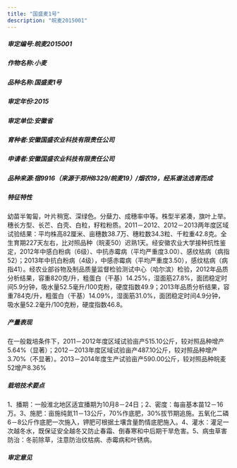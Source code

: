 ```yaml
---
title: "国盛麦1号"
description: "皖麦2015001"
---
```

##### 审定编号:皖麦2015001

##### 作物名称:小麦

##### 品种名称:国盛麦1号

##### 审定年份:2015

##### 审定单位:安徽省

##### 育种者:安徽国盛农业科技有限责任公司

##### 申请者:安徽国盛农业科技有限责任公司

##### 品种来源:宿9916（来源于郑州8329/皖麦19）/烟农19，经系谱法选育而成


##### 特征特性
幼苗半匍匐，叶片稍宽、深绿色。分蘖力、成穗率中等。株型半紧凑，旗叶上举。穗长方型、长芒、白壳、白粒，籽粒粉质。2011－2012、2012－2013两年度区域试验结果：平均株高82厘米、亩穗数38.7万、穗粒数34.3粒、千粒重42.8克。全生育期227天左右，比对照品种（皖麦50）迟熟1天。经安徽农业大学接种抗性鉴定，2012年中感白粉病（6级）、中抗赤霉病（平均严重度3.00）、感纹枯病（病指52）；2013年中抗白粉病（4级），中感赤霉病（平均严重度3.50），感纹枯病（病指41）。经农业部谷物及制品质量监督检验测试中心（哈尔滨）检验，2012年品质分析结果，容重820克/升，粗蛋白（干基）14.25%，湿面筋27.8%，面团稳定时间5.9分钟，吸水量52.5毫升/100克粉，硬度指数49.9；2013年品质分析结果，容重784克/升，粗蛋白（干基）14.09%，湿面筋31.0%，面团稳定时间4.9分钟，吸水量52.2毫升/100克粉，硬度指数46.8。


##### 产量表现
在一般栽培条件下，2011－2012年度区域试验亩产515.10公斤，较对照品种增产5.64%（显著）；2012－2013年度区域试验亩产487.10公斤，较对照品种增产3.70%（不显著）。2013－2014年度生产试验亩产590.00公斤，较对照品种皖麦52增产8.36%


##### 栽培技术要点
1、播期：一般淮北地区适宜播期为10月8－24日；2、密度：每亩基本苗12－16万。3、施肥：亩施纯氮11－13公斤，70%作底肥，30%拔节期追施。五氧化二磷6－8公斤作底肥一次施入，钾肥可根据土壤含量酌情底肥施入。4、灌水：灌足一次越冬水，既保证安全越冬又防止春霜、倒春寒和中后期干旱危害。5、病虫草害防治：冬前除草，注意防治纹枯病、赤霉病和叶锈病。


##### 审定意见

